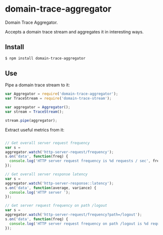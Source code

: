 # domain-trace-aggregator

Domain Trace Aggregator.

Accepts a domain trace stream and aggregates it in interesting ways.


## Install

```bash
$ npm install domain-trace-aggregator
```

## Use

Pipe a domain trace stream to it:

```javascript
var Aggregator = require('domain-trace-aggregator');
var TraceStream = require('domain-trace-stream');

var aggregator = Aggregator();
var stream = TraceStream();

stream.pipe(aggregator);
```

Extract useful metrics from it:

```javascript

// Get overall server request frequency
var s =
aggregator.watch('http-server-request/frequency');
s.on('data', function(freq) {
  console.log('HTTP server request frequency is %d requests / sec', freq);
});

// Get overall server response latency
var s =
aggregator.watch('http-server-response::latency');
s.on('data', function(average, variance) {
  console.log('HTTP server ');
});

// Get server request frequency on path /logout
var s =
aggregator.watch('http-server-request/frequency?path=/logout');
s.on('data', function(freq) {
  console.log('HTTP server request frequency on path /logout is %d requests / sec', freq);
});
```